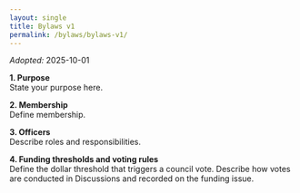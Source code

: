 ```yaml
---
layout: single
title: Bylaws v1
permalink: /bylaws/bylaws-v1/
---
```


*Adopted:* 2025-10-01

**1. Purpose**  
State your purpose here.

**2. Membership**  
Define membership.

**3. Officers**  
Describe roles and responsibilities.

**4. Funding thresholds and voting rules**  
Define the dollar threshold that triggers a council vote. Describe how votes are conducted in Discussions and recorded on the funding issue.
